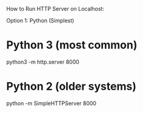 
How to Run HTTP Server on Localhost:

  Option 1: Python (Simplest)

  # Python 3 (most common)
  python3 -m http.server 8000

  # Python 2 (older systems)
  python -m SimpleHTTPServer 8000
